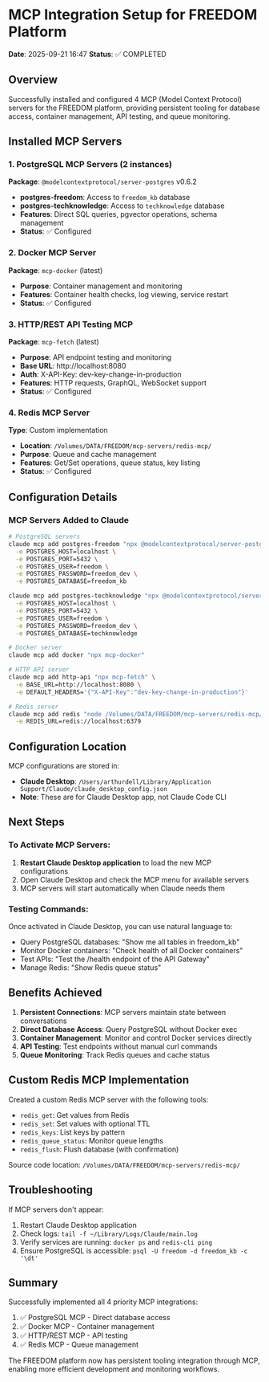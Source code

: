 # MCP Integration Setup for FREEDOM Platform
**Date**: 2025-09-21 16:47
**Status**: ✅ COMPLETED

## Overview
Successfully installed and configured 4 MCP (Model Context Protocol) servers for the FREEDOM platform, providing persistent tooling for database access, container management, API testing, and queue monitoring.

## Installed MCP Servers

### 1. PostgreSQL MCP Servers (2 instances)
**Package**: `@modelcontextprotocol/server-postgres` v0.6.2
- **postgres-freedom**: Access to `freedom_kb` database
- **postgres-techknowledge**: Access to `techknowledge` database
- **Features**: Direct SQL queries, pgvector operations, schema management
- **Status**: ✅ Configured

### 2. Docker MCP Server
**Package**: `mcp-docker` (latest)
- **Purpose**: Container management and monitoring
- **Features**: Container health checks, log viewing, service restart
- **Status**: ✅ Configured

### 3. HTTP/REST API Testing MCP
**Package**: `mcp-fetch` (latest)
- **Purpose**: API endpoint testing and monitoring
- **Base URL**: http://localhost:8080
- **Auth**: X-API-Key: dev-key-change-in-production
- **Features**: HTTP requests, GraphQL, WebSocket support
- **Status**: ✅ Configured

### 4. Redis MCP Server
**Type**: Custom implementation
- **Location**: `/Volumes/DATA/FREEDOM/mcp-servers/redis-mcp/`
- **Purpose**: Queue and cache management
- **Features**: Get/Set operations, queue status, key listing
- **Status**: ✅ Configured

## Configuration Details

### MCP Servers Added to Claude
```bash
# PostgreSQL servers
claude mcp add postgres-freedom "npx @modelcontextprotocol/server-postgres" \
  -e POSTGRES_HOST=localhost \
  -e POSTGRES_PORT=5432 \
  -e POSTGRES_USER=freedom \
  -e POSTGRES_PASSWORD=freedom_dev \
  -e POSTGRES_DATABASE=freedom_kb

claude mcp add postgres-techknowledge "npx @modelcontextprotocol/server-postgres" \
  -e POSTGRES_HOST=localhost \
  -e POSTGRES_PORT=5432 \
  -e POSTGRES_USER=freedom \
  -e POSTGRES_PASSWORD=freedom_dev \
  -e POSTGRES_DATABASE=techknowledge

# Docker server
claude mcp add docker "npx mcp-docker"

# HTTP API server
claude mcp add http-api "npx mcp-fetch" \
  -e BASE_URL=http://localhost:8080 \
  -e DEFAULT_HEADERS='{"X-API-Key":"dev-key-change-in-production"}'

# Redis server
claude mcp add redis "node /Volumes/DATA/FREEDOM/mcp-servers/redis-mcp/index.js" \
  -e REDIS_URL=redis://localhost:6379
```

## Configuration Location
MCP configurations are stored in:
- **Claude Desktop**: `/Users/arthurdell/Library/Application Support/Claude/claude_desktop_config.json`
- **Note**: These are for Claude Desktop app, not Claude Code CLI

## Next Steps

### To Activate MCP Servers:
1. **Restart Claude Desktop application** to load the new MCP configurations
2. Open Claude Desktop and check the MCP menu for available servers
3. MCP servers will start automatically when Claude needs them

### Testing Commands:
Once activated in Claude Desktop, you can use natural language to:
- Query PostgreSQL databases: "Show me all tables in freedom_kb"
- Monitor Docker containers: "Check health of all Docker containers"
- Test APIs: "Test the /health endpoint of the API Gateway"
- Manage Redis: "Show Redis queue status"

## Benefits Achieved

1. **Persistent Connections**: MCP servers maintain state between conversations
2. **Direct Database Access**: Query PostgreSQL without Docker exec
3. **Container Management**: Monitor and control Docker services directly
4. **API Testing**: Test endpoints without manual curl commands
5. **Queue Monitoring**: Track Redis queues and cache status

## Custom Redis MCP Implementation

Created a custom Redis MCP server with the following tools:
- `redis_get`: Get values from Redis
- `redis_set`: Set values with optional TTL
- `redis_keys`: List keys by pattern
- `redis_queue_status`: Monitor queue lengths
- `redis_flush`: Flush database (with confirmation)

Source code location: `/Volumes/DATA/FREEDOM/mcp-servers/redis-mcp/`

## Troubleshooting

If MCP servers don't appear:
1. Restart Claude Desktop application
2. Check logs: `tail -f ~/Library/Logs/Claude/main.log`
3. Verify services are running: `docker ps` and `redis-cli ping`
4. Ensure PostgreSQL is accessible: `psql -U freedom -d freedom_kb -c '\dt'`

## Summary

Successfully implemented all 4 priority MCP integrations:
1. ✅ PostgreSQL MCP - Direct database access
2. ✅ Docker MCP - Container management
3. ✅ HTTP/REST MCP - API testing
4. ✅ Redis MCP - Queue management

The FREEDOM platform now has persistent tooling integration through MCP, enabling more efficient development and monitoring workflows.